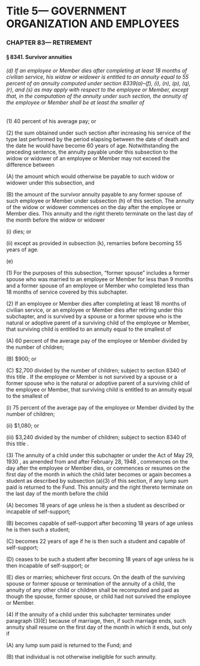 
# Title 5— GOVERNMENT ORGANIZATION AND EMPLOYEES
### CHAPTER 83— RETIREMENT
#### § 8341. Survivor annuities
###### (d) If an employee or Member dies after completing at least 18 months of civilian service, his widow or widower is entitled to an annuity equal to 55 percent of an annuity computed under section 8339(a)–(f), (i), (n), (p), (q), (r), and (s) as may apply with respect to the employee or Member, except that, in the computation of the annuity under such section, the annuity of the employee or Member shall be at least the smaller of

(1) 40 percent of his average pay; or

(2) the sum obtained under such section after increasing his service of the type last performed by the period elapsing between the date of death and the date he would have become 60 years of age. Notwithstanding the preceding sentence, the annuity payable under this subsection to the widow or widower of an employee or Member may not exceed the difference between

(A) the amount which would otherwise be payable to such widow or widower under this subsection, and

(B) the amount of the survivor annuity payable to any former spouse of such employee or Member under subsection (h) of this section. The annuity of the widow or widower commences on the day after the employee or Member dies. This annuity and the right thereto terminate on the last day of the month before the widow or widower

(i) dies; or

(ii) except as provided in subsection (k), remarries before becoming 55 years of age.

(e)

(1) For the purposes of this subsection, “former spouse” includes a former spouse who was married to an employee or Member for less than 9 months and a former spouse of an employee or Member who completed less than 18 months of service covered by this subchapter.

(2) If an employee or Member dies after completing at least 18 months of civilian service, or an employee or Member dies after retiring under this subchapter, and is survived by a spouse or a former spouse who is the natural or adoptive parent of a surviving child of the employee or Member, that surviving child is entitled to an annuity equal to the smallest of

(A) 60 percent of the average pay of the employee or Member divided by the number of children;

(B) $900; or

(C) $2,700 divided by the number of children; subject to section 8340 of this title . If the employee or Member is not survived by a spouse or a former spouse who is the natural or adoptive parent of a surviving child of the employee or Member, that surviving child is entitled to an annuity equal to the smallest of

(i) 75 percent of the average pay of the employee or Member divided by the number of children;

(ii) $1,080; or

(iii) $3,240 divided by the number of children; subject to section 8340 of this title .

(3) The annuity of a child under this subchapter or under the Act of May 29, 1930 , as amended from and after February 28, 1948 , commences on the day after the employee or Member dies, or commences or resumes on the first day of the month in which the child later becomes or again becomes a student as described by subsection (a)(3) of this section, if any lump sum paid is returned to the Fund. This annuity and the right thereto terminate on the last day of the month before the child

(A) becomes 18 years of age unless he is then a student as described or incapable of self-support;

(B) becomes capable of self-support after becoming 18 years of age unless he is then such a student;

(C) becomes 22 years of age if he is then such a student and capable of self-support;

(D) ceases to be such a student after becoming 18 years of age unless he is then incapable of self-support; or

(E) dies or marries; whichever first occurs. On the death of the surviving spouse or former spouse or termination of the annuity of a child, the annuity of any other child or children shall be recomputed and paid as though the spouse, former spouse, or child had not survived the employee or Member.

(4) If the annuity of a child under this subchapter terminates under paragraph (3)(E) because of marriage, then, if such marriage ends, such annuity shall resume on the first day of the month in which it ends, but only if

(A) any lump sum paid is returned to the Fund; and

(B) that individual is not otherwise ineligible for such annuity.
